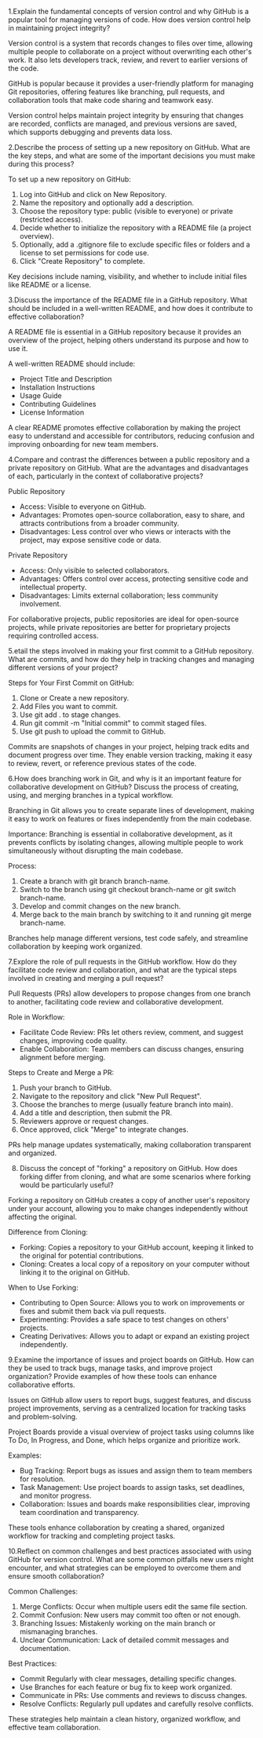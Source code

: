 1.Explain the fundamental concepts of version control and why GitHub is a popular tool for managing versions of code. How does version control help in maintaining project integrity?

Version control is a system that records changes to files over time, allowing multiple people to collaborate on a project without overwriting each other's work. It also lets developers track, review, and revert to earlier versions of the code.

GitHub is popular because it provides a user-friendly platform for managing Git repositories, offering features like branching, pull requests, and collaboration tools that make code sharing and teamwork easy.

Version control helps maintain project integrity by ensuring that changes are recorded, conflicts are managed, and previous versions are saved, which supports debugging and prevents data loss.



2.Describe the process of setting up a new repository on GitHub. What are the key steps, and what are some of the important decisions you must make during this process?



To set up a new repository on GitHub:

1. Log into GitHub and click on New Repository.
2. Name the repository and optionally add a description.
3. Choose the repository type: public (visible to everyone) or private (restricted access).
4. Decide whether to initialize the repository with a README file (a project overview).
5. Optionally, add a .gitignore file to exclude specific files or folders and a license to set permissions for code use.
6. Click "Create Repository" to complete.

Key decisions include naming, visibility, and whether to include initial files like README or a license.


3.Discuss the importance of the README file in a GitHub repository. What should be included in a well-written README, and how does it contribute to effective collaboration?

A README file is essential in a GitHub repository because it provides an overview of the project, helping others understand its purpose and how to use it. 

A well-written README should include:
- Project Title and Description
- Installation Instructions
- Usage Guide
- Contributing Guidelines
- License Information

A clear README promotes effective collaboration by making the project easy to understand and accessible for contributors, reducing confusion and improving onboarding for new team members.




4.Compare and contrast the differences between a public repository and a private repository on GitHub. What are the advantages and disadvantages of each, particularly in the context of collaborative projects?

Public Repository
- Access: Visible to everyone on GitHub.
- Advantages: Promotes open-source collaboration, easy to share, and attracts contributions from a broader community.
- Disadvantages: Less control over who views or interacts with the project, may expose sensitive code or data.

Private Repository
- Access: Only visible to selected collaborators.
- Advantages: Offers control over access, protecting sensitive code and intellectual property.
- Disadvantages: Limits external collaboration; less community involvement.

For collaborative projects, public repositories are ideal for open-source projects, while private repositories are better for proprietary projects requiring controlled access.


5.etail the steps involved in making your first commit to a GitHub repository. What are commits, and how do they help in tracking changes and managing different versions of your project?



Steps for Your First Commit on GitHub:
1. Clone or Create a new repository.
2. Add Files you want to commit.
3. Use git add . to stage changes.
4. Run git commit -m "Initial commit" to commit staged files.
5. Use git push to upload the commit to GitHub.

Commits are snapshots of changes in your project, helping track edits and document progress over time. They enable version tracking, making it easy to review, revert, or reference previous states of the code.



6.How does branching work in Git, and why is it an important feature for collaborative development on GitHub? Discuss the process of creating, using, and merging branches in a typical workflow.


Branching in Git allows you to create separate lines of development, making it easy to work on features or fixes independently from the main codebase.

Importance: Branching is essential in collaborative development, as it prevents conflicts by isolating changes, allowing multiple people to work simultaneously without disrupting the main codebase.

Process:
1. Create a branch with git branch branch-name.
2. Switch to the branch using git checkout branch-name or git switch branch-name.
3. Develop and commit changes on the new branch.
4. Merge back to the main branch by switching to it and running git merge branch-name.

Branches help manage different versions, test code safely, and streamline collaboration by keeping work organized.



7.Explore the role of pull requests in the GitHub workflow. How do they facilitate code review and collaboration, and what are the typical steps involved in creating and merging a pull request?


Pull Requests (PRs) allow developers to propose changes from one branch to another, facilitating code review and collaborative development.

Role in Workflow:
- Facilitate Code Review: PRs let others review, comment, and suggest changes, improving code quality.
- Enable Collaboration: Team members can discuss changes, ensuring alignment before merging.

Steps to Create and Merge a PR:
1. Push your branch to GitHub.
2. Navigate to the repository and click "New Pull Request".
3. Choose the branches to merge (usually feature branch into main).
4. Add a title and description, then submit the PR.
5. Reviewers approve or request changes.
6. Once approved, click "Merge" to integrate changes.

PRs help manage updates systematically, making collaboration transparent and organized.


8.  Discuss the concept of "forking" a repository on GitHub. How does forking differ from cloning, and what are some scenarios where forking would be particularly useful?

Forking a repository on GitHub creates a copy of another user's repository under your account, allowing you to make changes independently without affecting the original.

Difference from Cloning:
- Forking: Copies a repository to your GitHub account, keeping it linked to the original for potential contributions.
- Cloning: Creates a local copy of a repository on your computer without linking it to the original on GitHub.

When to Use Forking:
- Contributing to Open Source: Allows you to work on improvements or fixes and submit them back via pull requests.
- Experimenting: Provides a safe space to test changes on others' projects.
- Creating Derivatives: Allows you to adapt or expand an existing project independently.


9.Examine the importance of issues and project boards on GitHub. How can they be used to track bugs, manage tasks, and improve project organization? Provide examples of how these tools can enhance collaborative efforts.


Issues on GitHub allow users to report bugs, suggest features, and discuss project improvements, serving as a centralized location for tracking tasks and problem-solving.

Project Boards provide a visual overview of project tasks using columns like To Do, In Progress, and Done, which helps organize and prioritize work.

Examples:
- Bug Tracking: Report bugs as issues and assign them to team members for resolution.
- Task Management: Use project boards to assign tasks, set deadlines, and monitor progress.
- Collaboration: Issues and boards make responsibilities clear, improving team coordination and transparency.

These tools enhance collaboration by creating a shared, organized workflow for tracking and completing project tasks.


10.Reflect on common challenges and best practices associated with using GitHub for version control. What are some common pitfalls new users might encounter, and what strategies can be employed to overcome them and ensure smooth collaboration?


Common Challenges:
1. Merge Conflicts: Occur when multiple users edit the same file section.
2. Commit Confusion: New users may commit too often or not enough.
3. Branching Issues: Mistakenly working on the main branch or mismanaging branches.
4. Unclear Communication: Lack of detailed commit messages and documentation.

Best Practices:
- Commit Regularly with clear messages, detailing specific changes.
- Use Branches for each feature or bug fix to keep work organized.
- Communicate in PRs: Use comments and reviews to discuss changes.
- Resolve Conflicts: Regularly pull updates and carefully resolve conflicts.

These strategies help maintain a clean history, organized workflow, and effective team collaboration.